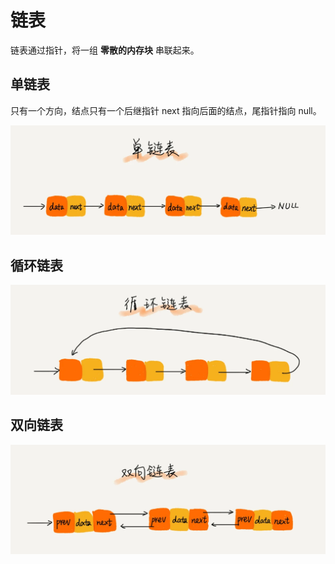 # 链表
链表通过指针，将一组 **零散的内存块** 串联起来。

## 单链表
只有一个方向，结点只有一个后继指针 next 指向后面的结点，尾指针指向 null。

![nexttick2.5](./assert/单链表.webp)

## 循环链表

![nexttick2.5](./assert/循环链表.webp)

## 双向链表

![nexttick2.5](./assert/双向链表.webp)
